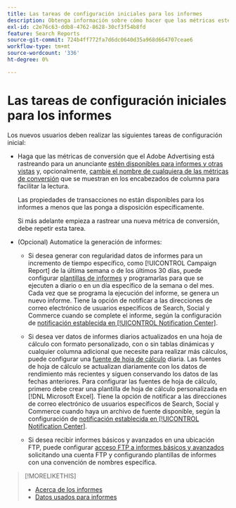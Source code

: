 ```yaml
---
title: Las tareas de configuración iniciales para los informes
description: Obtenga información sobre cómo hacer que las métricas estén disponibles en los informes y cómo automatizar los informes.
exl-id: c2e76c63-ddb8-4762-8628-30cf3f54b8fd
feature: Search Reports
source-git-commit: 724b4ff772fa7d6dc0640d35a968d664707ceae6
workflow-type: tm+mt
source-wordcount: '336'
ht-degree: 0%

---
```


# Las tareas de configuración iniciales para los informes

Los nuevos usuarios deben realizar las siguientes tareas de configuración inicial:

* Haga que las métricas de conversión que el Adobe Advertising está rastreando para un anunciante [estén disponibles para informes y otras vistas](/help/search-social-commerce/admin/conversion-metrics/conversion-metric-edit-available.md) y, opcionalmente, [cambie el nombre de cualquiera de las métricas de conversión](/help/search-social-commerce/admin/conversion-metrics/conversion-metric-edit-display-name.md) que se muestran en los encabezados de columna para facilitar la lectura.

  Las propiedades de transacciones no están disponibles para los informes a menos que las ponga a disposición específicamente.

  Si más adelante empieza a rastrear una nueva métrica de conversión, debe repetir esta tarea.

* (Opcional) Automatice la generación de informes:

   * Si desea generar con regularidad datos de informes para un incremento de tiempo específico, como [!UICONTROL Campaign Report] de la última semana o de los últimos 30 días, puede configurar [plantillas de informes](/help/search-social-commerce/reports/automation/templates/template-about.md) y programarlas para que se ejecuten a diario o en un día específico de la semana o del mes. Cada vez que se programa la ejecución del informe, se genera un nuevo informe. Tiene la opción de notificar a las direcciones de correo electrónico de usuarios específicos de Search, Social y Commerce cuando se complete el informe, según la configuración de [notificación establecida en [!UICONTROL Notification Center]](/help/search-social-commerce/notifications/notification-about.md).

   * Si desea ver datos de informes diarios actualizados en una hoja de cálculo con formato personalizado, con o sin tablas dinámicas y cualquier columna adicional que necesite para realizar más cálculos, puede configurar una [fuente de hoja de cálculo](/help/search-social-commerce/reports/automation/spreadsheet-feeds/spreadsheet-feed-about.md) diaria. Las fuentes de hoja de cálculo se actualizan diariamente con los datos de rendimiento más recientes y siguen conservando los datos de las fechas anteriores. Para configurar las fuentes de hoja de cálculo, primero debe crear una plantilla de hoja de cálculo personalizada en [!DNL Microsoft Excel]. Tiene la opción de notificar a las direcciones de correo electrónico de usuarios específicos de Search, Social y Commerce cuando haya un archivo de fuente disponible, según la configuración de [notificación establecida en [!UICONTROL Notification Center]](/help/search-social-commerce/notifications/notification-about.md).

   * Si desea recibir informes básicos y avanzados en una ubicación FTP, puede configurar [acceso FTP a informes básicos y avanzados](/help/search-social-commerce/reports/automation/ftp-reports.md) solicitando una cuenta FTP y configurando plantillas de informes con una convención de nombres específica.

>[!MORELIKETHIS]
>
>* [Acerca de los informes](report-about.md)
>* [Datos usados para informes](data-used-for-reports.md)
